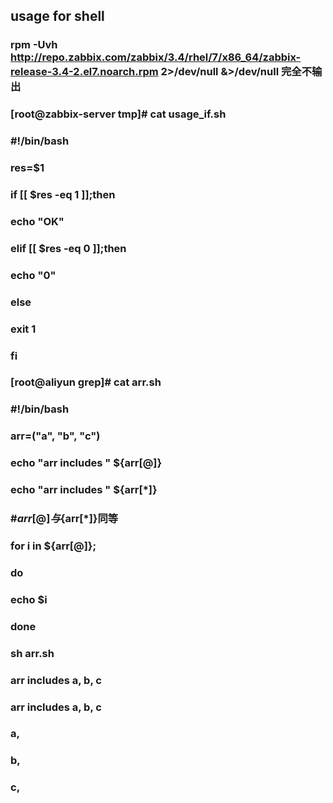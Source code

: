 ## usage for shell
### rpm -Uvh http://repo.zabbix.com/zabbix/3.4/rhel/7/x86_64/zabbix-release-3.4-2.el7.noarch.rpm 2>/dev/null &>/dev/null 完全不输出
### [root@zabbix-server tmp]# cat usage_if.sh 
### #!/bin/bash
### res=$1
### if [[ $res -eq 1 ]];then
###     echo "OK"
### elif [[ $res -eq 0 ]];then 
###     echo "0"
### else
###     exit 1
### fi
### 
### [root@aliyun grep]# cat arr.sh
### #!/bin/bash
### 
### arr=("a", "b", "c")
### echo "arr includes " ${arr[@]}
### echo "arr includes " ${arr[*]}    
### #${arr[@]}与${arr[*]}同等
### 
### for i in ${arr[@]};
### do
###     echo $i
### done
### sh arr.sh
### arr includes  a, b, c
### arr includes  a, b, c
### a,
### b,
### c,
